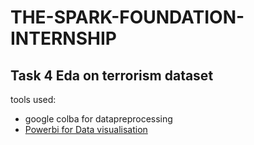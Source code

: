 # THE-SPARK-FOUNDATION-INTERNSHIP
Task 4
Eda on terrorism dataset
---
tools used:
- google colba for datapreprocessing 
- [Powerbi for Data visualisation](https://github.com/raviyadav44/THE-SPARK-FOUNDATION-INTERNSHIP/blob/main/EDA_on_terriosm_dataset.pbix)
